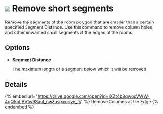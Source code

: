 # ![](../.gitbook/assets/remove-short-segments.svg) Remove short segments

Remove the segments of the room polygon that are smaller than a certain specified Segment Distance. Use this command to remove column holes and other unwanted small segments at the edges of the rooms.

## Options

* **Segment Distance**

  The maximum length of a segment below which it will be removed

## Details

{% embed url="https://drive.google.com/open?id=1XZt4b8qwogVWW-4qQ5bLBV1w9Saul_nw&usp=drive_fs" %}
Remove Columns at the Edge
{% endembed %}